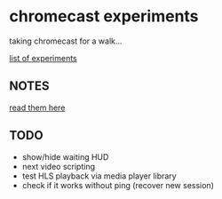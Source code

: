 # chromecast experiments

taking chromecast for a walk...



[list of experiments](https://ccxp.divshot.io/index.html)



## NOTES

[read them here](NOTES.md)



## TODO

* show/hide waiting HUD
* next video scripting
* test HLS playback via media player library
* check if it works without ping (recover new session)
